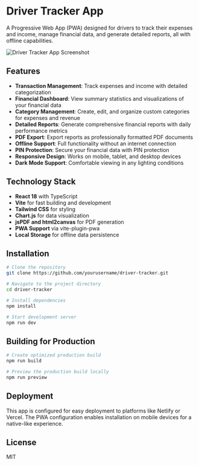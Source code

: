 # Driver Tracker App

A Progressive Web App (PWA) designed for drivers to track their expenses and income, manage financial data, and generate detailed reports, all with offline capabilities.

![Driver Tracker App Screenshot](screenshot.png)

## Features

- **Transaction Management**: Track expenses and income with detailed categorization
- **Financial Dashboard**: View summary statistics and visualizations of your financial data
- **Category Management**: Create, edit, and organize custom categories for expenses and revenue
- **Detailed Reports**: Generate comprehensive financial reports with daily performance metrics
- **PDF Export**: Export reports as professionally formatted PDF documents
- **Offline Support**: Full functionality without an internet connection
- **PIN Protection**: Secure your financial data with PIN protection
- **Responsive Design**: Works on mobile, tablet, and desktop devices
- **Dark Mode Support**: Comfortable viewing in any lighting conditions

## Technology Stack

- **React 18** with TypeScript
- **Vite** for fast building and development
- **Tailwind CSS** for styling
- **Chart.js** for data visualization
- **jsPDF and html2canvas** for PDF generation
- **PWA Support** via vite-plugin-pwa
- **Local Storage** for offline data persistence

## Installation

```bash
# Clone the repository
git clone https://github.com/yourusername/driver-tracker.git

# Navigate to the project directory
cd driver-tracker

# Install dependencies
npm install

# Start development server
npm run dev
```

## Building for Production

```bash
# Create optimized production build
npm run build

# Preview the production build locally
npm run preview
```

## Deployment

This app is configured for easy deployment to platforms like Netlify or Vercel. The PWA configuration enables installation on mobile devices for a native-like experience.

## License

MIT
